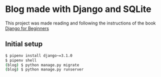 # Blog made with Django and SQLite

This project was made reading and following the instructions of the book
[Django for Beginners ](https://djangoforbeginners.com/)

## Initial setup

```bash
$ pipenv install django~=3.1.0
$ pipenv shell
(blog) $ python manage.py migrate
(blog) $ python manage.py runserver
```

